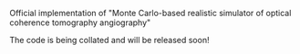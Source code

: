 Official implementation of "Monte Carlo-based realistic simulator of optical coherence tomography angiography"

The code is being collated and will be released soon!

